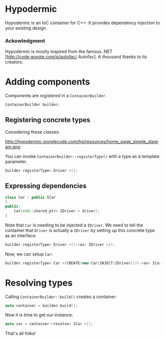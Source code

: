 Hypodermic
==========

Hypodermic is an IoC container for C++. It provides dependency injection to your existing design.


### Ackowledgment

Hypodermic is mostly inspired from the famous .NET [http://code.google.com/p/autofac/ Autofac]. A thousand thanks to its creators.

# Adding components

Components are _registered_ in a `ContainerBuilder`.
```cpp
ContainerBuilder builder;
```

## Registering concrete types

Considering these classes:

http://hypodermic.googlecode.com/hg/resources/home_page_simple_diagram.png

You can invoke `ContainerBuilder::registerType()` with a type as a template parameter.
```cpp
builder.registerType< Driver >();
```

## Expressing dependencies

```cpp
class Car : public ICar
{
public:
    Car(std::shared_ptr< IDriver > driver);
}
```
Note that `Car` is needing to be injected a `IDriver`. We need to tell the container that `Driver` is actually a `IDriver` by setting up this concrete type as an interface:
```cpp
builder.registerType< Driver >()->as< IDriver >();
```

Now, we can setup `Car`:
```cpp
builder.registerType< Car >(CREATE(new Car(INJECT(IDriver))))->as< ICar >();
```


# Resolving types

Calling `ContainerBuilder::build()` creates a container:
```cpp
auto container = builder.build();
```
Now it is time to get our instance:
```cpp
auto car = container->resolve< ICar >();
```

That's all folks!
